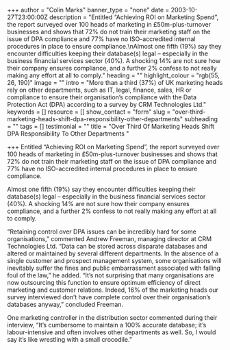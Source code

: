 +++
author = "Colin Marks"
banner_type = "none"
date = 2003-10-27T23:00:00Z
description = "Entitled “Achieving ROI on Marketing Spend”, the report surveyed over 100 heads of marketing in £50m-plus-turnover businesses and shows that 72% do not train their marketing staff on the issue of DPA compliance and 77% have no ISO-accredited internal procedures in place to ensure compliance.\nAlmost one fifth (19%) say they encounter difficulties keeping their database(s) legal – especially in the business financial services sector (40%). A shocking 14% are not sure how their company ensures compliance, and a further 2% confess to not really making any effort at all to comply."
heading = ""
highlight_colour = "rgb(55, 26, 190)"
image = ""
intro = "More than a third (37%) of UK marketing heads rely on other departments, such as IT, legal, finance, sales, HR or compliance to ensure their organisation’s compliance with the Data Protection Act (DPA) according to a survey by CRM Technologies Ltd."
keywords = []
resource = []
show_contact = "form"
slug = "over-third-marketing-heads-shift-dpa-responsibility-other-departments"
subheading = ""
tags = []
testimonial = ""
title = "Over Third Of Marketing Heads Shift DPA Responsibility To Other Departments "

+++
Entitled “Achieving ROI on Marketing Spend”, the report surveyed over 100 heads of marketing in £50m-plus-turnover businesses and shows that 72% do not train their marketing staff on the issue of DPA compliance and 77% have no ISO-accredited internal procedures in place to ensure compliance.

Almost one fifth (19%) say they encounter difficulties keeping their database(s) legal – especially in the business financial services sector (40%). A shocking 14% are not sure how their company ensures compliance, and a further 2% confess to not really making any effort at all to comply.

“Retaining control over DPA issues can be incredibly hard for some organisations,” commented Andrew Freeman, managing director at CRM Technologies Ltd. “Data can be stored across disparate databases and altered or maintained by several different departments. In the absence of a single customer and prospect management system, some organisations will inevitably suffer the fines and public embarrassment associated with falling foul of the law,” he added. “It’s not surprising that many organisations are now outsourcing this function to ensure optimum efficiency of direct marketing and customer relations. Indeed, 16% of the marketing heads our survey interviewed don’t have complete control over their organisation’s databases anyway,” concluded Freeman.

One marketing controller in the distribution sector commented during their interview, “It’s cumbersome to maintain a 100% accurate database; it’s labour-intensive and often involves other departments as well. So, I would say it’s like wrestling with a small crocodile.”